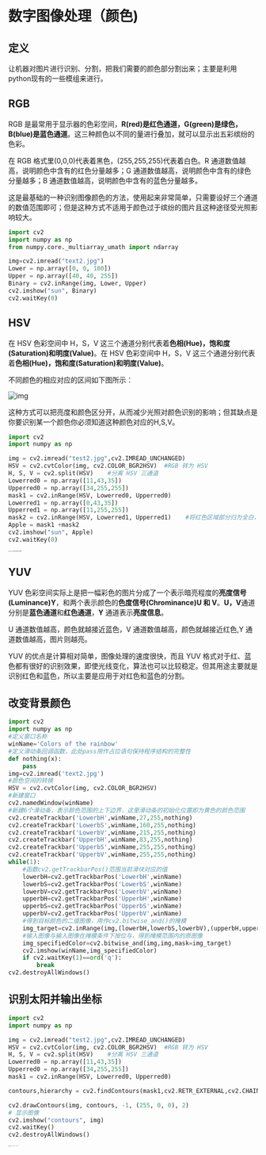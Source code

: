# 数字图像处理（颜色)

## 定义

让机器对图片进行识别、分割，把我们需要的颜色部分割出来；主要是利用python现有的一些模组来进行。

## RGB

RGB 是最常用于显示器的色彩空间，**R(red)是红色通道，G(green)是绿色，B(blue)是蓝色通道**。这三种颜色以不同的量进行叠加，就可以显示出五彩缤纷的色彩。

在 RGB 格式里(0,0,0)代表着黑色，(255,255,255)代表着白色。R 通道数值越高，说明颜色中含有的红色分量越多；G 通道数值越高，说明颜色中含有的绿色分量越多；B 通道数值越高，说明颜色中含有的蓝色分量越多。

这是最基础的一种识别图像颜色的方法，使用起来非常简单，只需要设好三个通道的数值范围即可；但是这种方式不适用于颜色过于缤纷的图片且这种途径受光照影响较大。

~~~python
import cv2
import numpy as np
from numpy.core._multiarray_umath import ndarray

img=cv2.imread("text2.jpg")
Lower = np.array([0, 0, 100])
Upper = np.array([40, 40, 255])
Binary = cv2.inRange(img, Lower, Upper)
cv2.imshow("sun", Binary)
cv2.waitKey(0)
~~~

## HSV

在 HSV 色彩空间中 H，S，V 这三个通道分别代表着**色相(Hue)，饱和度(Saturation)**和**明度(Value)**。在 HSV 色彩空间中 H，S，V 这三个通道分别代表着**色相(Hue)，饱和度(Saturation)**和**明度(Value)**。

不同颜色的相应对应的区间如下图所示：

![img](https://pic2.zhimg.com/80/v2-2effdf6abf07c23de588090fe03ba9e5_1440w.jpg)

这种方式可以把亮度和颜色区分开，从而减少光照对颜色识别的影响；但其缺点是你要识别某一个颜色你必须知道这种颜色对应的H,S,V。

~~~python
import cv2
import numpy as np

img = cv2.imread("test2.jpg",cv2.IMREAD_UNCHANGED)
HSV = cv2.cvtColor(img, cv2.COLOR_BGR2HSV)  #RGB 转为 HSV
H, S, V = cv2.split(HSV)    #分离 HSV 三通道
Lowerred0 = np.array([11,43,35])
Upperred0 = np.array([34,255,255])
mask1 = cv2.inRange(HSV, Lowerred0, Upperred0)
Lowerred1 = np.array([0,43,35])
Upperred1 = np.array([11,255,255])
mask2 = cv2.inRange(HSV, Lowerred1, Upperred1)    #将红色区域部分归为全白，其他区域归为全黑
Apple = mask1 +mask2
cv2.imshow("sun", Apple)
cv2.waitKey(0)
~~~

<img src="C:\Users\22060\AppData\Roaming\Typora\typora-user-images\image-20200302022029497.png" alt="image-20200302022029497" style="zoom:13%;" />

## YUV

YUV 色彩空间实际上是把一幅彩色的图片分成了一个表示暗亮程度的**亮度信号(Luminance)Y**，和两个表示颜色的**色度信号(Chrominance)U 和 V**。**U，V**通道分别是**蓝色通道**和**红色通道**，**Y** 通道表示**亮度信息**。

U 通道数值越高，颜色就越接近蓝色，V 通道数值越高，颜色就越接近红色,Y 通道数值越高，图片则越亮。

YUV 的优点是计算相对简单，图像处理的速度很快，而且 YUV 格式对于红、蓝色都有很好的识别效果，即使光线变化，算法也可以比较稳定。但其用途主要就是识别红色和蓝色，所以主要是应用于对红色和蓝色的分割。

## 改变背景颜色

~~~python
import cv2
import numpy as np
#定义窗口名称
winName='Colors of the rainbow'
#定义滑动条回调函数，此处pass用作占位语句保持程序结构的完整性
def nothing(x):
    pass
img=cv2.imread('text2.jpg')
#颜色空间的转换
HSV = cv2.cvtColor(img, cv2.COLOR_BGR2HSV)
#新建窗口
cv2.namedWindow(winName)
#新建6个滑动条，表示颜色范围的上下边界，这里滑动条的初始化位置即为黄色的颜色范围
cv2.createTrackbar('LowerbH',winName,27,255,nothing)
cv2.createTrackbar('LowerbS',winName,160,255,nothing)
cv2.createTrackbar('LowerbV',winName,215,255,nothing)
cv2.createTrackbar('UpperbH',winName,83,255,nothing)
cv2.createTrackbar('UpperbS',winName,255,255,nothing)
cv2.createTrackbar('UpperbV',winName,255,255,nothing)
while(1):
    #函数cv2.getTrackbarPos()范围当前滑块对应的值
    lowerbH=cv2.getTrackbarPos('LowerbH',winName)
    lowerbS=cv2.getTrackbarPos('LowerbS',winName)
    lowerbV=cv2.getTrackbarPos('LowerbV',winName)
    upperbH=cv2.getTrackbarPos('UpperbH',winName)
    upperbS=cv2.getTrackbarPos('UpperbS',winName)
    upperbV=cv2.getTrackbarPos('UpperbV',winName)
    #得到目标颜色的二值图像，用作cv2.bitwise_and()的掩模
    img_target=cv2.inRange(img,(lowerbH,lowerbS,lowerbV),(upperbH,upperbS,upperbV))
    #输入图像与输入图像在掩模条件下按位与，得到掩模范围内的原图像
    img_specifiedColor=cv2.bitwise_and(img,img,mask=img_target)
    cv2.imshow(winName,img_specifiedColor)
    if cv2.waitKey(1)==ord('q'):
        break
cv2.destroyAllWindows()
~~~



## 识别太阳并输出坐标

~~~python
import cv2
import numpy as np

img = cv2.imread("test2.jpg",cv2.IMREAD_UNCHANGED)
HSV = cv2.cvtColor(img, cv2.COLOR_BGR2HSV)  #RGB 转为 HSV
H, S, V = cv2.split(HSV)    #分离 HSV 三通道
Lowerred0 = np.array([11,43,35])
Upperred0 = np.array([34,255,255])
mask1 = cv2.inRange(HSV, Lowerred0, Upperred0)

contours,hierarchy = cv2.findContours(mask1,cv2.RETR_EXTERNAL,cv2.CHAIN_APPROX_SIMPLE)#得到轮廓信息

cv2.drawContours(img, contours, -1, (255, 0, 0), 2)
# 显示图像
cv2.imshow("contours", img)
cv2.waitKey()
cv2.destroyAllWindows()
~~~

<img src="project2-draw counters.assets/image-20200304213457288.png" alt="image-20200304213457288" style="zoom:10%;" />